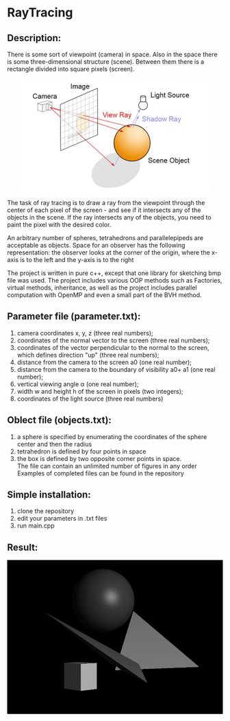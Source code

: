 # RayTracing
## Description:

There is some sort of viewpoint (camera) in space. Also in the space there is some three-dimensional structure (scene). Between them there is a rectangle divided into square pixels (screen).

<p align="center">
  <img src="screenshots/ray.png" alt="Ray Image">
</p>

The task of ray tracing is to draw a ray from the viewpoint through the center of each pixel of the screen - and see if it intersects any of the objects in the scene. If the ray intersects any of the objects, you need to paint the pixel with the desired color.

An arbitrary number of spheres, tetrahedrons and parallelepipeds are acceptable as objects. Space for an observer has the following representation: the observer looks at the corner of the origin, where the x-axis is to the left and the y-axis is to the right

The project is written in pure c++, except that one library for sketching bmp file was used.
The project includes various OOP methods such as Factories, virtual methods, inheritance, as well as the project includes parallel computation with OpenMP and even a small part of the BVH method.

## Parameter file (parameter.txt):
1) camera coordinates x, y, z (three real numbers);
2) coordinates of the normal vector to the screen (three real numbers);
3) coordinates of the vector perpendicular to the normal to the screen, which defines
direction "up" (three real numbers);
4) distance from the camera to the screen a0 (one real number);
5) distance from the camera to the boundary of visibility a0+ a1 (one real number); 
6) vertical viewing angle α (one real number);
7) width w and height h of the screen in pixels (two integers);
8) coordinates of the light source (three real numbers)

## Oblect file (objects.txt):
1) a sphere is specified by enumerating the coordinates of the sphere center and then the radius
2) tetrahedron is defined by four points in space
3) the box is defined by two opposite corner points in space.                                                                                                           
The file can contain an unlimited number of figures in any order
Examples of completed files can be found in the repository

## Simple installation:
1) clone the repository
2) edit your parameters in .txt files
3) run main.cpp

## Result:

<p align="center">
  <img src="screenshots/out.png" alt="Ray Image">
</p>
